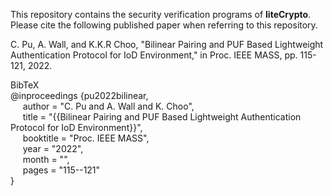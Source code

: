 This repository contains the security verification programs of **liteCrypto**. Please cite the following published paper when referring to this repository.

C. Pu, A. Wall, and K.K.R Choo, "Bilinear Pairing and PUF Based Lightweight Authentication Protocol for IoD Environment," in Proc. IEEE MASS, pp. 115-121, 2022. 

BibTeX<br/>
@inproceedings {pu2022bilinear,<br/>
	&nbsp;&nbsp;&nbsp;&nbsp;  author = 	  "C. Pu and A. Wall and K. Choo",<br/>
	&nbsp;&nbsp;&nbsp;&nbsp;  title = 	  "{{Bilinear Pairing and PUF Based Lightweight Authentication Protocol for IoD Environment}}",<br/>
	&nbsp;&nbsp;&nbsp;&nbsp;  booktitle = "Proc. IEEE MASS",<br/>
	&nbsp;&nbsp;&nbsp;&nbsp;  year = 	  "2022",<br/>
	&nbsp;&nbsp;&nbsp;&nbsp;  month =	  "",<br/>
	&nbsp;&nbsp;&nbsp;&nbsp;  pages =	  "115--121"<br/>
}